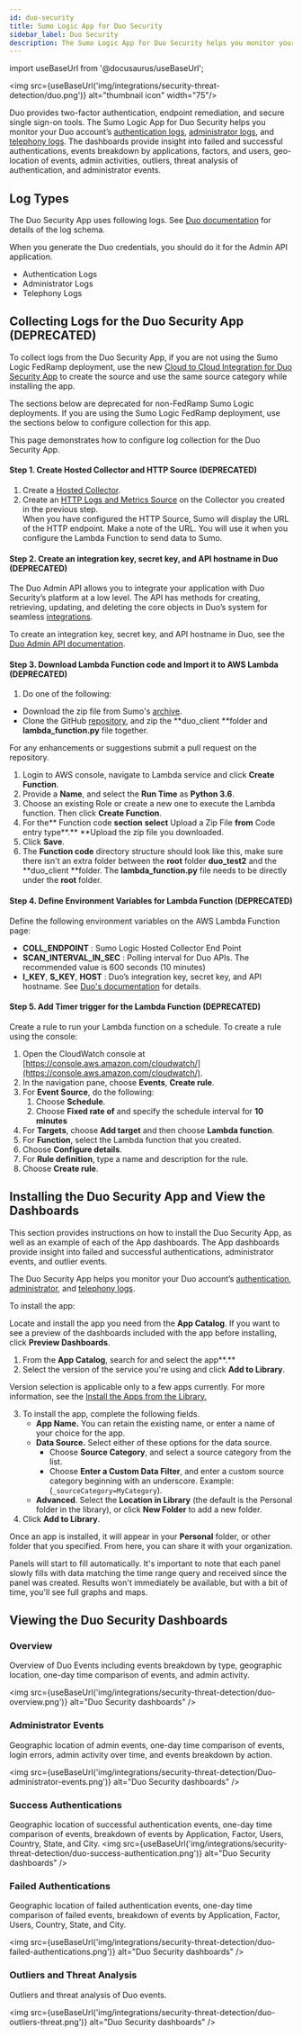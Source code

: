 ```yaml
---
id: duo-security
title: Sumo Logic App for Duo Security
sidebar_label: Duo Security
description: The Sumo Logic App for Duo Security helps you monitor your Duo account’s authentication logs, administrator logs, and telephony logs.
---
```


import useBaseUrl from '@docusaurus/useBaseUrl';

<img src={useBaseUrl('img/integrations/security-threat-detection/duo.png')} alt="thumbnail icon" width="75"/>

Duo provides two-factor authentication, endpoint remediation, and secure single sign-on tools. The Sumo Logic App for Duo Security helps you monitor your Duo account’s [authentication logs](https://duo.com/docs/adminapi#authentication-logs), [administrator logs](https://duo.com/docs/adminapi#administrator-logs), and [telephony logs](https://duo.com/docs/adminapi#telephony-logs). The dashboards provide insight into failed and successful authentications, events breakdown by applications, factors, and users, geo-location of events, admin activities, outliers, threat analysis of authentication, and administrator events.

## Log Types

The Duo Security App uses following logs. See [Duo documentation](https://duo.com/docs/adminapi#logs) for details of the log schema.

When you generate the Duo credentials, you should do it for the Admin API application.

* Authentication Logs
* Administrator Logs
* Telephony Logs

## Collecting Logs for the Duo Security App (DEPRECATED)

To collect logs from the Duo Security App, if you are not using the Sumo Logic FedRamp deployment,  use the new [Cloud to Cloud Integration for Duo Security App](/docs/send-data/Sources/sources-hosted-collectors/Cloud-to-Cloud-Integration-Framework/Duo-Source) to create the source and use the same source category while installing the app.

The sections below are deprecated for non-FedRamp Sumo Logic deployments. If you are using the Sumo Logic FedRamp deployment, use the sections below to configure collection for this app.

This page demonstrates how to configure log collection for the Duo Security App.

#### Step 1. Create Hosted Collector and HTTP Source (DEPRECATED)

1. Create a [Hosted Collector](/docs/send-data/configure-hosted-collector).
2. Create an [HTTP Logs and Metrics Source](/docs/send-data/sources/sources-hosted-collectors/http-logs-metrics-source) on the Collector you created in the previous step. \
When you have configured the HTTP Source, Sumo will display the URL of the HTTP endpoint. Make a note of the URL. You will use it when you configure the Lambda Function to send data to Sumo.


#### Step 2. Create an integration key, secret key, and API hostname in Duo (DEPRECATED)

The Duo Admin API allows you to integrate your application with Duo Security’s platform at a low level. The API has methods for creating, retrieving, updating, and deleting the core objects in Duo’s system for seamless [integrations](https://duo.com/docs/adminapi#integrations).

To create an integration key, secret key, and API hostname in Duo, see the [Duo Admin API documentation](https://duo.com/docs/adminapi#about-the-admin-api).


#### Step 3. Download Lambda Function code and Import it to AWS Lambda (DEPRECATED)

1. Do one of the following:
* Download the zip file from Sumo's [archive](https://s3.amazonaws.com/script-collection/Duo/Archive.zip).
* Clone the GitHub [repository](https://github.com/SumoLogic/sumologic-duo-security), and zip the **duo_client **folder and **lambda_function.py** file together.

For any enhancements or suggestions submit a pull request on the repository.
1. Login to AWS console, navigate to Lambda service and click **Create Function**.
2. Provide a **Name**, and select the **Run Time** as **Python 3.6**.
3. Choose an existing Role or create a new one to execute the Lambda function. Then click **Create Function**.
4. For the** Function code **section** **select** Upload a Zip File **from** Code entry type**.** **Upload the zip file you downloaded.
5. Click **Save**.
6. The **Function code** directory structure should look like this, make sure there isn't an extra folder between the **root** folder **duo_test2** and the **duo_client **folder. The **lambda_function.py** file needs to be directly under the **root** folder.

#### Step 4. Define Environment Variables for Lambda Function (DEPRECATED)

Define the following environment variables on the AWS Lambda Function page:

* **COLL_ENDPOINT** : Sumo Logic Hosted Collector End Point
* **SCAN_INTERVAL_IN_SEC** : Polling interval for Duo APIs. The recommended value is 600 seconds (10 minutes)
* **I_KEY**, **S_KEY**, **HOST** : Duo’s integration key, secret key, and API hostname. See [Duo's documentation](https://duo.com/docs/adminapi#first-steps) for details.


#### Step 5. Add Timer trigger for the Lambda Function (DEPRECATED)

Create a rule to run your Lambda function on a schedule. To create a rule using the console:

1. Open the CloudWatch console at [https://console.aws.amazon.com/cloudwatch/](https://console.aws.amazon.com/cloudwatch/).
2. In the navigation pane, choose **Events**, **Create rule**.
3. For **Event Source**, do the following:
    1. Choose **Schedule**.
    2. Choose **Fixed rate of** and specify the schedule interval for **10 minutes**
4. For **Targets**, choose **Add target** and then choose **Lambda function**.
5. For **Function**, select the Lambda function that you created.
6. Choose **Configure details**.
7. For **Rule definition**, type a name and description for the rule.
8. Choose **Create rule**.


## Installing the Duo Security App and View the Dashboards

This section provides instructions on how to install the Duo Security App, as well as an example of each of the App dashboards. The App dashboards provide insight into failed and successful authentications, administrator events, and outlier events.

The Duo Security App helps you monitor your Duo account’s [authentication](https://duo.com/docs/adminapi#authentication-logs), [administrator](https://duo.com/docs/adminapi#administrator-logs), and [telephony logs](https://duo.com/docs/adminapi#telephony-logs).

To install the app:

Locate and install the app you need from the **App Catalog**. If you want to see a preview of the dashboards included with the app before installing, click **Preview Dashboards**.

1. From the **App Catalog**, search for and select the app**.**
2. Select the version of the service you're using and click **Add to Library**.

Version selection is applicable only to a few apps currently. For more information, see the [Install the Apps from the Library.](/docs/get-started/library/install-apps)

3. To install the app, complete the following fields.
   * **App Name.** You can retain the existing name, or enter a name of your choice for the app. 
   * **Data Source.** Select either of these options for the data source. 
        * Choose **Source Category**, and select a source category from the list. 
        * Choose **Enter a Custom Data Filter**, and enter a custom source category beginning with an underscore. Example: (`_sourceCategory=MyCategory`). 
   * **Advanced**. Select the **Location in Library** (the default is the Personal folder in the library), or click **New Folder** to add a new folder.
4. Click **Add to Library**.

Once an app is installed, it will appear in your **Personal** folder, or other folder that you specified. From here, you can share it with your organization.

Panels will start to fill automatically. It's important to note that each panel slowly fills with data matching the time range query and received since the panel was created. Results won't immediately be available, but with a bit of time, you'll see full graphs and maps.


## Viewing the Duo Security Dashboards

### Overview

Overview of Duo Events including events breakdown by type, geographic location, one-day time comparison of events, and admin activity.

<img src={useBaseUrl('img/integrations/security-threat-detection/duo-overview.png')} alt="Duo Security dashboards" />


### Administrator Events

Geographic location of admin events, one-day time comparison of events, login errors, admin activity over time, and events breakdown by action.

<img src={useBaseUrl('img/integrations/security-threat-detection/Duo-administrator-events.png')} alt="Duo Security dashboards" />

### Success Authentications

Geographic location of successful authentication events, one-day time comparison of events, breakdown of events by Application, Factor, Users, Country, State, and City.
<img src={useBaseUrl('img/integrations/security-threat-detection/duo-success-authentication.png')} alt="Duo Security dashboards" />

### Failed Authentications


Geographic location of failed authentication events, one-day time comparison of failed events, breakdown of events by Application, Factor, Users, Country, State, and City.

<img src={useBaseUrl('img/integrations/security-threat-detection/duo-failed-authentications.png')} alt="Duo Security dashboards" />

### Outliers and Threat Analysis

Outliers and threat analysis of Duo events.

<img src={useBaseUrl('img/integrations/security-threat-detection/duo-outliers-threat.png')} alt="Duo Security dashboards" />
